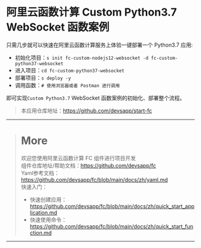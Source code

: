 # 阿里云函数计算 Custom Python3.7 WebSocket 函数案例

只需几步就可以快速在阿里云函数计算服务上体验一键部署一个 Python3.7 应用:

- 初始化项目：`s init fc-custom-nodejs12-websocket -d fc-custom-python37-websocket`
- 进入项目：`cd fc-custom-python37-websocket`
- 部署项目：`s deploy -y`
- 调用函数：`# 使用浏览器或者 Postman 进行调用`

即可实现`Custom Python3.7` WebSocket 函数案例的初始化、部署整个流程。

> 本应用仓库地址：https://github.com/devsapp/start-fc

------------------------------------
> # More
> 欢迎您使用阿里云函数计算 FC 组件进行项目开发   
> 组件仓库地址/帮助文档：https://github.com/devsapp/fc   
> Yaml参考文档：https://github.com/devsapp/fc/blob/main/docs/zh/yaml.md   
> 快速入门：
>   - 快速创建应用：https://github.com/devsapp/fc/blob/main/docs/zh/quick_start_application.md
>   - 快速使用命令：https://github.com/devsapp/fc/blob/main/docs/zh/quick_start_function.md
------------------------------------